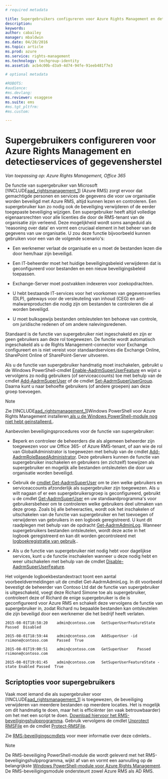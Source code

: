 ```yaml
---
# required metadata

title: Supergebruikers configureren voor Azure Rights Management en detectieservices of gegevensherstel | Azure RMS
description:
keywords:
author: cabailey
manager: mbaldwin
ms.date: 04/28/2016
ms.topic: article
ms.prod: azure
ms.service: rights-management
ms.technology: techgroup-identity
ms.assetid: acb4c00b-d3a9-4d74-94fe-91eeb481f7e3

# optional metadata

#ROBOTS:
#audience:
#ms.devlang:
ms.reviewer: esaggese
ms.suite: ems
#ms.tgt_pltfrm:
#ms.custom:

---
```


# Supergebruikers configureren voor Azure Rights Management en detectieservices of gegevensherstel

*Van toepassing op: Azure Rights Management, Office 365*

De functie van supergebruiker van Microsoft [!INCLUDE[aad_rightsmanagement_1](../includes/aad_rightsmanagement_1_md.md)] (Azure RMS) zorgt ervoor dat gemachtigde personen en services de gegevens die voor uw organisatie worden beveiligd met Azure RMS, altijd kunnen lezen en controleren. Een supergebruiker kan zo nodig ook de beveiliging verwijderen of de eerder toegepaste beveiliging wijzigen. Een supergebruiker heeft altijd volledige eigenaarsrechten voor alle licenties die door de RMS-tenant van de organisatie zijn verleend. Deze mogelijkheid wordt soms aangeduid als ‘reasoning over data’ en vormt een cruciaal element in het beheer van de gegevens van uw organisatie. U zou deze functie bijvoorbeeld kunnen gebruiken voor een van de volgende scenario's:

-   Een werknemer verlaat de organisatie en u moet de bestanden lezen die door hem/haar zijn beveiligd.

-   Een IT-beheerder moet het huidige beveiligingsbeleid verwijderen dat is geconfigureerd voor bestanden en een nieuw beveiligingsbeleid toepassen.

-   Exchange-Server moet postvakken indexeren voor zoekopdrachten.

-   U hebt bestaande IT-services voor het voorkomen van gegevensverlies (DLP), gateways voor de versleuteling van inhoud (CEG) en anti-malwareproducten die nodig zijn om bestanden te controleren die al worden beveiligd.

-   U moet bulksgewijs bestanden ontsleutelen ten behoeve van controle, om juridische redenen of om andere nalevingsredenen.

Standaard is de functie van supergebruiker niet ingeschakeld en zijn er geen gebruikers aan deze rol toegewezen. De functie wordt automatisch ingeschakeld als u de Rights Management-connector voor Exchange configureert en is niet vereist voor standaardservices die Exchange Online, SharePoint Online of SharePoint-Server uitvoeren.

Als u de functie van supergebruiker handmatig moet inschakelen, gebruikt u de Windows PowerShell-cmdlet [Enable-AadrmSuperUserFeature](https://msdn.microsoft.com/library/azure/dn629400.aspx) en wijst u vervolgens zo nodig gebruikers (of serviceaccounts) toe met behulp van de cmdlet [Add-AadrmSuperUser](https://msdn.microsoft.com/library/azure/dn629411.aspx) of de cmdlet [Set-AadrmSuperUserGroup](https://msdn.microsoft.com/library/azure/mt653943.aspx). Daarna kunt u naar behoefte gebruikers (of andere groepen) aan deze groep toevoegen. 

> [!NOTE]
> Zie [!INCLUDE[aad_rightsmanagement_1](../includes/aad_rightsmanagement_1_md.md)]Windows PowerShell voor Azure Rights Management installeren[ als u de Windows PowerShell-module nog niet hebt geïnstalleerd.](install-powershell.md).

Aanbevolen beveiligingsprocedures voor de functie van supergebruiker:

-   Beperk en controleer de beheerders die als algemeen beheerder zijn toegewezen voor uw Office 365- of Azure RMS-tenant, of aan wie de rol van GlobalAdministrator is toegewezen met behulp van de cmdlet [Add-AadrmRoleBasedAdministrator](https://msdn.microsoft.com/library/azure/dn629417.aspx). Deze gebruikers kunnen de functie van supergebruiker inschakelen en gebruikers (en zichzelf) toewijzen als supergebruiker en mogelijk alle bestanden ontsleutelen die door uw organisatie worden beveiligd.

-   Gebruik de [cmdlet Get-AadrmSuperUser](https://msdn.microsoft.com/library/azure/dn629408.aspx) om te zien welke gebruikers en serviceaccounts afzonderlijk als supergebruiker zijn toegewezen. Als u wilt nagaan of er een supergebruikersgroep is geconfigureerd, gebruikt u de cmdlet [Get-AadrmSuperUser](https://msdn.microsoft.com/library/azure/mt653942.aspx) en uw standaardprogramma's voor gebruikersbeheer om te controleren welke gebruikers deel uitmaken van deze groep. Zoals bij alle beheeracties, wordt ook het inschakelen of uitschakelen van de functie van supergebruiker en het toevoegen of verwijderen van gebruikers in een logboek geregistreerd. U kunt dit raadplegen met behulp van de opdracht [Get-AadrmAdminLog](https://msdn.microsoft.com/library/azure/dn629430.aspx). Wanneer supergebruikers bestanden ontsleutelen, wordt deze actie in het logboek geregistreerd en kan dit worden gecontroleerd met [logboekregistratie van gebruik](log-analyze-usage.md)..

-   Als u de functie van supergebruiker niet nodig hebt voor dagelijkse services, kunt u de functie inschakelen wanneer u deze nodig hebt en weer uitschakelen met behulp van de cmdlet [Disable-AadrmSuperUserFeature](https://msdn.microsoft.com/library/azure/dn629428.aspx).

Het volgende logboekbestandextract toont een aantal voorbeeldvermeldingen uit de cmdlet Get-AadrmAdminLog. In dit voorbeeld bevestigt de beheerder van Contoso Ltd dat de functie van supergebruiker is uitgeschakeld, voegt deze Richard Simone toe als supergebruiker, controleert deze of Richard de enige supergebruiker is die is geconfigureerd voor Azure RMS en schakelt deze vervolgens de functie van supergebruiker in, zodat Richard nu bepaalde bestanden kan ontsleutelen die zijn beveiligd door een werknemer die het bedrijf heeft verlaten.

`2015-08-01T18:58:20    admin@contoso.com   GetSuperUserFeatureState    Passed  Disabled`

`2015-08-01T18:59:44    admin@contoso.com   AddSuperUser -id rsimone@contoso.com    Passed  True`

`2015-08-01T19:00:51    admin@contoso.com   GetSuperUser    Passed  rsimone@contoso.com`

`2015-08-01T19:01:45    admin@contoso.com   SetSuperUserFeatureState -state Enabled Passed  True`

## Scriptopties voor supergebruikers
Vaak moet iemand die als supergebruiker voor [!INCLUDE[aad_rightsmanagement_1](../includes/aad_rightsmanagement_1_md.md)] is toegewezen, de beveiliging verwijderen van meerdere bestanden op meerdere locaties. Het is mogelijk om dit handmatig te doen, maar het is efficiënter (en vaak betrouwbaarder) om het met een script te doen. [Download hiervoor het RMS-beveiligingshulpprogramma](http://www.microsoft.com/en-us/download/details.aspx?id=47256). Gebruik vervolgens de cmdlet [Unprotect RMSFile](https://msdn.microsoft.com/library/azure/mt433200.aspx) en de cmdlet [Protect-RMSFile](https://msdn.microsoft.com/library/azure/mt433201.aspx).

Zie [RMS-beveiligingscmdlets](https://msdn.microsoft.com/library/azure/mt433195.aspx) voor meer informatie over deze cdmlets..

> [!NOTE]
> De RMS-beveiliging PowerShell-module die wordt geleverd met het RMS-beveiligingshulpprogramma, wijkt af van en vormt een aanvulling op de belangrijkste [Windows PowerShell-module voor Azure Rights Management](administer-powershell.md). De RMS-beveiligingsmodule ondersteunt zowel Azure RMS als AD RMS.




<!--HONumber=Apr16_HO4-->


